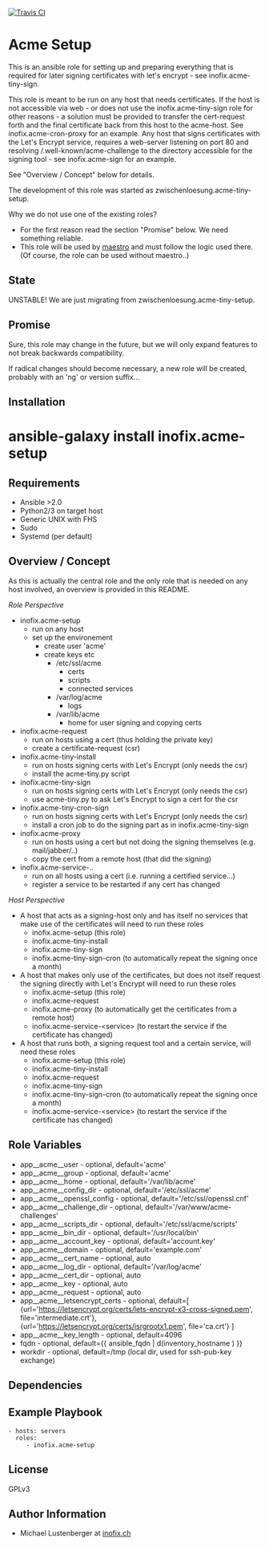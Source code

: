 [![Travis CI](https://img.shields.io/travis/inofix/ansible-acme-setup.svg?style=flat)](http://travis-ci.org/inofix/ansible-acme-setup)

Acme Setup
==========

This is an ansible role for setting up and preparing everything that is required for later signing certificates with let's encrypt - see inofix.acme-tiny-sign.

This role is meant to be run on any host that needs certificates.
If the host is not accessible via web - or does not use the inofix.acme-tiny-sign role for other reasons - a solution must be provided to transfer the cert-request forth and the final certificate back from this host to the acme-host. See inofix.acme-cron-proxy for an example.
Any host that signs certificates with the Let's Encrypt service, requires a web-server listening on port 80 and resolving /.well-known/acme-challenge to the directory accessible for the signing tool - see inofix.acme-sign for an example.

See "Overview / Concept" below for details.

The development of this role was started as zwischenloesung.acme-tiny-setup.

Why we do not use one of the existing roles?

* For the first reason read the section "Promise" below. We need something reliable.
* This role will be used by [maestro](https://github.com/inofix/maestro) and must follow the logic used there. (Of course, the role can be used without maestro..)


State
-----

UNSTABLE! We are just migrating from zwischenloesung.acme-tiny-setup.


Promise
-------

Sure, this role may change in the future, but we will only expand features to not break backwards compatibility.

If radical changes should become necessary, a new role will be created, probably with an 'ng' or version suffix...

Installation
------------

 # ansible-galaxy install inofix.acme-setup

Requirements
------------

* Ansible >2.0
* Python2/3 on target host
* Generic UNIX with FHS
* Sudo
* Systemd (per default)


Overview / Concept
------------------

As this is actually the central role and the only role that is needed on any host involved, an overview is provided in this README. 


_Role Perspective_

* inofix.acme-setup
  * run on any host
  * set up the environement
    * create user 'acme'
    * create keys etc
      * /etc/ssl/acme
        * certs
        * scripts
        * connected services
      * /var/log/acme
        * logs
      * /var/lib/acme
        * home for user signing and copying certs
* inofix.acme-request
  * run on hosts using a cert (thus holding the private key)
  * create a certificate-request (csr)
* inofix.acme-tiny-install
  * run on hosts signing certs with Let's Encrypt (only needs the csr)
  * install the acme-tiny.py script
* inofix.acme-tiny-sign
  * run on hosts signing certs with Let's Encrypt (only needs the csr)
  * use acme-tiny.py to ask Let's Encrypt to sign a cert for the csr
* inofix.acme-tiny-cron-sign
  * run on hosts signing certs with Let's Encrypt (only needs the csr)
  * install a cron job to do the signing part as in inofix.acme-tiny-sign
* inofix.acme-proxy
  * run on hosts using a cert but not doing the signing themselves (e.g. mail/jabber/..)
  * copy the cert from a remote host (that did the signing)
* inofix.acme-service-..
  * run on all hosts using a cert (i.e. running a certified service...)
  * register a service to be restarted if any cert has changed



_Host Perspective_

* A host that acts as a signing-host only and has itself no services that make use of the certificates will need to run these roles
  * inofix.acme-setup (this role)
  * inofix.acme-tiny-install
  * inofix.acme-tiny-sign
  * inofix.acme-tiny-sign-cron (to automatically repeat the signing once a month)
* A host that makes only use of the certificates, but does not itself request the signing directly with Let's Encrypt will need to run these roles
  * inofix.acme-setup (this role)
  * inofix.acme-request
  * inofix.acme-proxy (to automatically get the certificates from a remote host)
  * inofix.acme-service-\<service\> (to restart the service if the certificate has changed)
* A host that runs both, a signing request tool and a certain service, will need these roles
  * inofix.acme-setup (this role)
  * inofix.acme-tiny-install
  * inofix.acme-request
  * inofix.acme-tiny-sign
  * inofix.acme-tiny-sign-cron (to automatically repeat the signing once a month)
  * inofix.acme-service-\<service\> (to restart the service if the certificate has changed)


Role Variables
--------------

* app\_\_acme\_\_user - optional, default='acme'
* app\_\_acme\_\_group - optional, default='acme'
* app\_\_acme\_\_home - optional, default='/var/lib/acme'
* app\_\_acme\_\_config\_dir - optional, default='/etc/ssl/acme'
* app\_\_acme\_\_openssl\_config - optional, default='/etc/ssl/openssl.cnf'
* app\_\_acme\_\_challenge\_dir - optional, default='/var/www/acme-challenges'
* app\_\_acme\_\_scripts\_dir - optional, default='/etc/ssl/acme/scripts'
* app\_\_acme\_\_bin\_dir - optional, default='/usr/local/bin'
* app\_\_acme\_\_account\_key - optional, default='account.key'
* app\_\_acme\_\_domain - optional, default='example.com'
* app\_\_acme\_\_cert\_name - optional, auto
* app\_\_acme\_\_log\_dir - optional, default='/var/log/acme'
* app\_\_acme\_\_cert\_dir - optional, auto
* app\_\_acme\_\_key - optional, auto
* app\_\_acme\_\_request - optional, auto
* app\_\_acme\_\_letsencrypt\_certs - optional, default=[ {url='https://letsencrypt.org/certs/lets-encrypt-x3-cross-signed.pem', file='intermediate.crt'}, {url='https://letsencrypt.org/certs/isrgrootx1.pem', file='ca.crt'} ]
* app\_\_acme\_\_key\_length - optional, default=4096
* fqdn - optional, default={{ ansible\_fqdn | d(inventory\_hostname ) }}
* workdir - optional, default=/tmp (local dir, used for ssh-pub-key exchange)

Dependencies
------------


Example Playbook
----------------

    - hosts: servers
      roles:
         - inofix.acme-setup

License
-------

GPLv3


Author Information
------------------

* Michael Lustenberger at [inofix.ch](http://www.inofix.ch)
